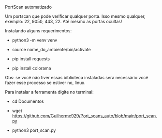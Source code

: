 PortScan automatizado

Um portscan que pode verificar qualquer porta. Isso mesmo qualquer, exemplo: 22, 9050, 443, 22. Até mesmo as portas ocultas!


Instalando alguns requerimentos:

- python3 -m venv venv

- source nome_do_ambiente/bin/activate

- pip install requests

- pip install colorama

Obs: se você não tiver essas biblioteca instaladas sera necessário você fazer esse processo se estiver no, linux. 

Para instalar a ferramenta digite no terminal:

- cd Documentos

- wget https://github.com/Guilherme929/Port_scans_auto/blob/main/port_scan.py

- python3 port_scan.py
